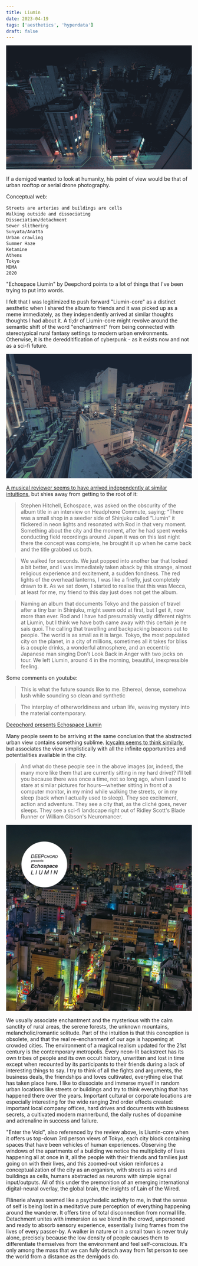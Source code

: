 ```yaml
---
title: Liumin
date: 2023-04-19
tags: ['aesthetics', 'hyperdata']
draft: false
---
```


![](/images/austinyhou2.png)

If a demigod wanted to look at humanity, his point of view would be that of urban rooftop or aerial drone photography.

Conceptual web:
```
Streets are arteries and buildings are cells
Walking outside and dissociating
Dissociation/detachment
Sewer slithering
Sunyata/Anatta
Urban crawling
Summer Haze
Ketamine
Athens
Tokyo
MDMA
2020
```

"Echospace Liumin" by Deepchord points to a lot of things that I've been trying to put into words.

I felt that I was legitimized to push forward "Liumin-core" as a distinct aesthetic when I shared the album to friends and it was picked up as a meme immediately, as they independently arrived at similar thoughts thoughts I had about it. A tl;dr of Liumin-core might revolve around the semantic shift of the word "enchantment" from being connected with stereotypical rural fantasy settings to modern urban environments. Otherwise, it is the deredditification of cyberpunk - as it exists now and not as a sci-fi future.

![](/images/austinyhou1.png)

[A musical reviewer seems to have arrived independently at similar intuitions](https://rateyourmusic.com/music-review/cub1/deepchord-presents-echospace/liumin/100289455), but shies away from getting to the root of it:
> Stephen Hitchell, Echospace, was asked on the obscurity of the album title in an interview on Headphone Commute, saying;
“There was a small shop in a seedier side of Shinjuku called “Liumin” it flickered in neon lights and resonated with Rod in that very moment. Something about the city and the moment, after he had spent weeks conducting field recordings around Japan it was on this last night there the concept was complete, he brought it up when he came back and the title grabbed us both.

> We walked for seconds. We just popped into another bar that looked a bit better, and I was immediately taken aback by this strange, almost religious experience and excitement, a sudden fondness. The red lights of the overhead lanterns, I was like a firefly, just completely drawn to it. As we sat down, I started to realise that this was Mecca, at least for me, my friend to this day just does not get the album.

> Naming an album that documents Tokyo and the passion of travel after a tiny bar in Shinjuku, might seem odd at first, but I get it, now more than ever. Rod and I have had presumably vastly different nights at Liumin, but I think we have both came away with this certain je ne sais quoi. The calling that travelling and backpacking beacons out to people. The world is as small as it is large. Tokyo, the most populated city on the planet, in a city of millions, sometimes all it takes for bliss is a couple drinks, a wonderful atmosphere, and an eccentric Japanese man singing Don't Look Back in Anger with two jocks on tour. We left Liumin, around 4 in the morning, beautiful, inexpressible feeling.

Some comments on youtube:
> This is what the future sounds like to me. Ethereal, dense, somehow lush while sounding so clean and synthetic

> The interplay of otherworldiness and urban life, weaving mystery into the material contemporary.

[Deepchord presents Echospace Liumin](https://www.youtube.com/watch?v=qGPZpr5H9Sk)

Many people seem to be arriving at the same conclusion that the abstracted urban view contains something sublime. [Icycalm seems to think similarly](https://web.archive.org/web/20111016003909/http://insomnia.ac/japan/imagining_tokyo.php), but associates the view simplistically with all the infinite opportunities and potentialities available in the city.

> And what do these people see in the above images (or, indeed, the many more like them that are currently sitting in my hard drive)? I'll tell you because there was once a time, not so long ago, when I used to stare at similar pictures for hours—whether sitting in front of a computer monitor, in my mind while walking the streets, or in my sleep (back when I actually used to sleep).
They see excitement, action and adventure. They see a city that, as the cliché goes, never sleeps. They see a sci-fi landscape right out of Ridley Scott's Blade Runner or William Gibson's Neuromancer.

![](/images/echospace_liumin.jpg)

We usually associate enchantment and the mysterious with the calm sanctity of rural areas, the serene forests, the unknown mountains, melancholic/romantic solitude. Part of the intuition is that this conception is obsolete, and that the real re-enchanment of our age is happening at crowded cities. The environment of a magical realism updated for the 21st century is the contemporary metropolis. Every neon-lit backstreet has its own tribes of people and its own occult history, unwritten and lost in time except when recounted by its participants to their friends during a lack of interesting things to say. I try to think of all the fights and arguments, the business deals, the friendships and loves cultivated, everything else that has taken place here. I like to dissociate and immerse myself in random urban locations like streets or buildings and try to think everything that has happened there over the years. Important cultural or corporate locations are especially interesting for the wide ranging 2nd order effects created: important local company offices, hard drives and documents with business secrets, a cultivated modern mannerbund, the daily rushes of dopamine and adrenaline in success and failure.

"Enter the Void", also referenced by the review above, is Liumin-core when it offers us top-down 3rd person views of Tokyo, each city block containing spaces that have been vehicles of human experiences. Observing the windows of the apartments of a building we notice the multiplicity of lives happening all at once in it, all the people with their friends and families just going on with their lives, and this zoomed-out vision reinforces a conceptualization of the city as an organism, with streets as veins and buildings as cells, humans abstracted as neurons with simple signal input/outputs. All of this under the premonition of an emerging international digital-neural overlay, the global brain, the insights of Lain of the Wired.

Flânerie always seemed like a psychedelic activity to me, in that the sense of self is being lost in a meditative pure perception of everything happening around the wanderer. It offers time of total disconnection from normal life. Detachment unites with immersion as we blend in the crowd, unpersoned and ready to absorb sensory experience, essentially living frames from the lives of every passer-by. A walker in nature or in a small town is never truly alone, precisely because the low density of people causes them to differentiate themselves from the environment and feel self-conscious. It's only among the mass that we can fully detach away from 1st person to see the world from a distance as the demigods do.